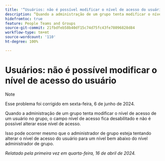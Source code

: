 ```yaml
---
title: '“Usuários: não é possível modificar o nível de acesso do usuário”'
description: “Quando a administração de um grupo tenta modificar o nível de acesso de um usuário no grupo, o campo nível de acesso fica desabilitado e não é possível alterar esse nível de acesso.”
hidefromtoc: true
feature: People Teams and Groups
source-git-commit: 21fbdfeb58b40df15c74d75fc43fe78096828d84
workflow-type: tm+mt
source-wordcount: '110'
ht-degree: 100%

---
```



# Usuários: não é possível modificar o nível de acesso do usuário

>[!NOTE]
>
>Esse problema foi corrigido em sexta-feira, 6 de junho de 2024.

Quando a administração de um grupo tenta modificar o nível de acesso de um usuário no grupo, o campo nível de acesso fica desabilitado e não é possível alterar esse nível de acesso.

Isso pode ocorrer mesmo que o administrador de grupo esteja tentando alterar o nível de acesso do usuário para um nível bem abaixo do nível administrador de grupo.

_Relatado pela primeira vez em quarta-feira, 16 de abril de 2024._

